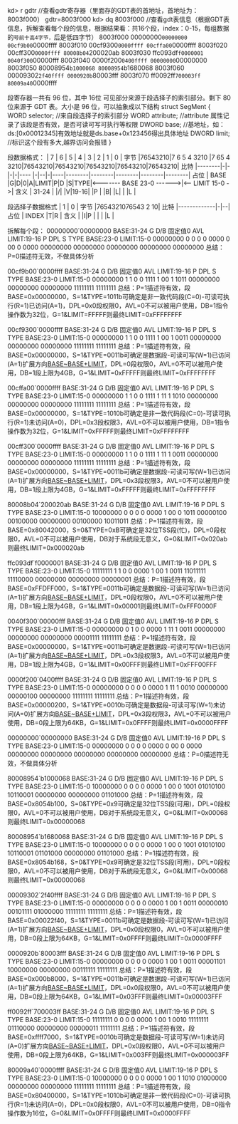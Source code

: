 kd> r gdtr //查看gdtr寄存器（里面存的GDT表的首地址，首地址为：8003f000）
gdtr=8003f000
kd> dq 8003f000 //查看gdt表信息（根据GDT表信息，拆解查看每个段的信息，根据结果看：共16个段，index：0-15，每组数据的`号前十高4字节，`后是低四字节）
8003f000  00000000`00000000 00cf9b00`0000ffff
8003f010  00cf9300`0000ffff 00cffa00`0000ffff
8003f020  00cff300`0000ffff 80008b04`200020ab
8003f030  ffc093df`f0000001 0040f300`00000fff
8003f040  0000f200`0400ffff 00000000`00000000
8003f050  80008954`b1000068 80008954`b1680068
8003f060  00009302`2f40ffff 0000920b`80003fff
8003f070  ff0092ff`700003ff 80009a40`0000ffff

段寄存器一共有 96 位，其中 16位 可见部分来源于段选择子的索引部分。剩下 80 位来源于 GDT 表。大小是 96 位，可以抽象成以下结构
struct SegMent {
    WORD selector; //来自段选择子的索引部分
    WORD attribute; //attribute 属性记录了该段是否有效，是否可读可写可执行等权限
    DWORD base; //基地址，如：ds:[0x00012345]有效地址就是ds.base+0x123456得出具体地址
    DWORD limit; //标识这个段有多大,越界访问会报错
}

段数据格式：
|   7    |     6       |     5     |   4    |   3    |   2    |   1    |   0    |  字节
|76543210|7 6 5 4 3210 |7 65 4 3210|76543210|76543210|76543210|76543210|76543210|  比特
|--------|-|-|-|-|---- |-|--|-|----|--------|--------|--------|--------|--------|  占位
|  BASE  |G|D|0|A|LIMIT|P|D |S|TYPE|<------- BASE 23-0 ------>|<-- LIMIT 15-0 ->|  含义
|  31-24 | |/| |V|19-16| |P |
           |B| |L|     | |L |

段选择子数据格式
|   1   |     0    |  字节
|7654321076543 2 10|  比特
|-------------|-|--|  占位
|    INDEX    |T|R |  含义
|             |I|P |
|             | |L |

拆解每个段：
00000000`00000000
BASE:31-24    G     D/B   固定值0  AVL LIMIT:19-16  P      DPL     S      TYPE           BASE:23-0                     LIMIT:15-0
00000000      0      0      0      0      0000      0      00      0      0000      00000000 00000000 00000000      00000000 00000000
总结：P=0描述符无效，不做具体分析

00cf9b00`0000ffff
BASE:31-24    G     D/B   固定值0  AVL LIMIT:19-16  P      DPL     S      TYPE           BASE:23-0                     LIMIT:15-0
00000000      1      1      0      0      1111      1      00      1      1011      00000000 00000000 00000000      11111111 11111111
总结：P=1描述符有效，段BASE=0x00000000，S=1&TYPE=1011b可确定是非一致代码段(C=0)-可读可执行(R=1)已访问(A=1)，DPL=0x0段权限0，AVL=0不可以被用户使用，DB=1指令操作数为32位，G=1&LIMIT=FFFFF则最终LIMIT=0xFFFFFFFF

00cf9300`0000ffff
BASE:31-24    G     D/B   固定值0  AVL LIMIT:19-16  P      DPL     S      TYPE           BASE:23-0                     LIMIT:15-0
00000000      1      1      0      0      1111      1      00      1      0011      00000000 00000000 00000000      11111111 11111111
总结：P=1描述符有效，段BASE=0x00000000，S=1&TYPE=0011b可确定是数据段-可读可写(W=1)已访问(A=1)扩展方向[BASE~BASE+LIMIT](E=0)，DPL=0段权限0，AVL=0不可以被用户使用，DB=1段上限为4GB，G=1&LIMIT=0xFFFFF则最终LIMIT=0xFFFFFFFF

00cffa00`0000ffff
BASE:31-24    G     D/B   固定值0  AVL LIMIT:19-16  P      DPL     S      TYPE           BASE:23-0                     LIMIT:15-0
00000000      1      1      0      0      1111      1      11      1      1010      00000000 00000000 00000000      11111111 11111111
总结：P=1描述符有效，段BASE=0x00000000，S=1&TYPE=1010b可确定是非一致代码段(C=0)-可读可执行(R=1)未访问(A=0)，DPL=0x3段权限3，AVL=0不可以被用户使用，DB=1指令操作数为32位，G=1&LIMIT=0xFFFFF则最终LIMIT=0xFFFFFFFF

00cff300`0000ffff
BASE:31-24    G     D/B   固定值0  AVL LIMIT:19-16  P      DPL     S      TYPE           BASE:23-0                     LIMIT:15-0
00000000      1      1      0      0      1111      1      11      1      0011      00000000 00000000 00000000      11111111 11111111
总结：P=1描述符有效，段BASE=0x00000000，S=1&TYPE=0011b可确定是数据段-可读可写(W=1)已访问(A=1)扩展方向[BASE~BASE+LIMIT](E=0)，DPL=0x3段权限3，AVL=0不可以被用户使用，DB=1段上限为4GB，G=1&LIMIT=0xFFFFF则最终LIMIT=0xFFFFFFFF

80008b04`200020ab
BASE:31-24    G     D/B   固定值0  AVL LIMIT:19-16  P      DPL     S      TYPE           BASE:23-0                     LIMIT:15-0
10000000      0      0      0      0      0000      1      00      0      1011      00000100 00100000 00000000      00100000 10011011
总结：P=1描述符有效，段BASE=0x80042000，S=0&TYPE=0xB可确定是32位TSS段(忙)，DPL=0段权限0，AVL=0不可以被用户使用，DB对于系统段无意义，G=0&LIMIT=0x020ab则最终LIMIT=0x000020ab

ffc093df`f0000001
BASE:31-24    G     D/B   固定值0  AVL LIMIT:19-16  P      DPL     S      TYPE           BASE:23-0                     LIMIT:15-0
11111111      1      1      0      0      0000      1      00      1      0011      11011111 11110000 00000000      00000000 00000001
总结：P=1描述符有效，段BASE=0xFFDFF000，S=1&TYPE=0011b可确定是数据段-可读可写(W=1)已访问(A=1)扩展方向[BASE~BASE+LIMIT](E=0)，DPL=0段权限0，AVL=0不可以被用户使用，DB=1段上限为4GB，G=1&LIMIT=0x00001则最终LIMIT=0xFFF0000F

0040f300`00000fff
BASE:31-24    G     D/B   固定值0  AVL LIMIT:19-16  P      DPL     S      TYPE           BASE:23-0                     LIMIT:15-0
00000000      0      1      0      0      0000      1      11      1      0011      00000000 00000000 00000000      00001111 11111111
总结：P=1描述符有效，段BASE=0x00000000，S=1&TYPE=0011b可确定是数据段-可读可写(W=1)已访问(A=1)扩展方向[BASE~BASE+LIMIT](E=0)，DPL=0x3段权限3，AVL=0不可以被用户使用，DB=1段上限为4GB，G=1&LIMIT=0x00FFF则最终LIMIT=0xFFF00FFF

0000f200`0400ffff
BASE:31-24    G     D/B   固定值0  AVL LIMIT:19-16  P      DPL     S      TYPE           BASE:23-0                     LIMIT:15-0
00000000      0      0      0      0      0000      1      11      1      0010      00000000 00000100 00000000      11111111 11111111
总结：P=1描述符有效，段BASE=0x00000200，S=1&TYPE=0010b可确定是数据段-可读可写(W=1)未访问(A=0)扩展方向[BASE~BASE+LIMIT](E=0)，DPL=0x3段权限3，AVL=0不可以被用户使用，DB=0段上限为64KB，G=1&LIMIT=0x0FFFF则最终LIMIT=0x0000FFFF

00000000`00000000
BASE:31-24    G     D/B   固定值0  AVL LIMIT:19-16  P      DPL     S      TYPE           BASE:23-0                     LIMIT:15-0
00000000      0      0      0      0      0000      0      00      0      0000      00000000 00000000 00000000      00000000 00000000
总结：P=0描述符无效，不做具体分析

80008954`b1000068
BASE:31-24    G     D/B   固定值0  AVL LIMIT:19-16  P      DPL     S      TYPE           BASE:23-0                     LIMIT:15-0
10000000      0      0      0      0      0000      1      00      0      1001      01010100 10110001 00000000      00000000 01101000
总结：P=1描述符有效，段BASE=0x8054b100，S=0&TYPE=0x9可确定是32位TSS段(可用)，DPL=0段权限0，AVL=0不可以被用户使用，DB对于系统段无意义，G=0&LIMIT=0x00068则最终LIMIT=0x00000068

80008954`b1680068
BASE:31-24    G     D/B   固定值0  AVL LIMIT:19-16  P      DPL     S      TYPE           BASE:23-0                     LIMIT:15-0
10000000      0      0      0      0      0000      1      00      0      1001      01010100 10110001 01101000      00000000 01101000
总结：P=1描述符有效，段BASE=0x8054b168，S=0&TYPE=0x9可确定是32位TSS段(可用)，DPL=0段权限0，AVL=0不可以被用户使用，DB对于系统段无意义，G=0&LIMIT=0x00068则最终LIMIT=0x00000068

00009302`2f40ffff
BASE:31-24    G     D/B   固定值0  AVL LIMIT:19-16  P      DPL     S      TYPE           BASE:23-0                     LIMIT:15-0
00000000      0      0      0      0      0000      1      00      1      0011      00000010 00101111 01000000      11111111 11111111
总结：P=1描述符有效，段BASE=0x00022f40，S=1&TYPE=0011b可确定是数据段-可读可写(W=1)已访问(A=1)扩展方向[BASE~BASE+LIMIT](E=0)，DPL=0x0段权限0，AVL=0不可以被用户使用，DB=0段上限为64KB，G=1&LIMIT=0x0FFFF则最终LIMIT=0x0000FFFF

0000920b`80003fff
BASE:31-24    G     D/B   固定值0  AVL LIMIT:19-16  P      DPL     S      TYPE           BASE:23-0                     LIMIT:15-0
00000000      0      0      0      0      0000      1      00      1      0011      00001101 10000000 00000000      00111111 11111111
总结：P=1描述符有效，段BASE=0x000b8000，S=1&TYPE=0011b可确定是数据段-可读可写(W=1)已访问(A=1)扩展方向[BASE~BASE+LIMIT](E=0)，DPL=0x0段权限0，AVL=0不可以被用户使用，DB=0段上限为64KB，G=1&LIMIT=0x03FFF则最终LIMIT=0x00003FFF

ff0092ff`700003ff
BASE:31-24    G     D/B   固定值0  AVL LIMIT:19-16  P      DPL     S      TYPE           BASE:23-0                     LIMIT:15-0
11111111      0      0      0      0      0000      1      00      1      0010      11111111 01110000 00000000      00000011 11111111
总结：P=1描述符有效，段BASE=0xffff7000，S=1&TYPE=0010b可确定是数据段-可读可写(W=1)未访问(A=0)扩展方向[BASE~BASE+LIMIT](E=0)，DPL=0x0段权限0，AVL=0不可以被用户使用，DB=0段上限为64KB，G=1&LIMIT=0x003FF则最终LIMIT=0x000003FF

80009a40`0000ffff
BASE:31-24    G     D/B   固定值0  AVL LIMIT:19-16  P      DPL     S      TYPE           BASE:23-0                     LIMIT:15-0
10000000      0      0      0      0      0000      1      00      1      1010      01000000 00000000 00000000      11111111 11111111
总结：P=1描述符有效，段BASE=0x80400000，S=1&TYPE=1010b可确定是非一致代码段(C=0)-可读可执行(R=1)未访问(A=0)，DPL=0x0段权限0，AVL=0不可以被用户使用，DB=0指令操作数为16位，G=0&LIMIT=0x0FFFF则最终LIMIT=0x0000FFFF
